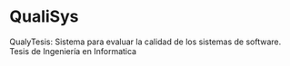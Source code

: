 # QualiSys
QualyTesis:
Sistema para evaluar la calidad de los sistemas de software. Tesis de Ingeniería en Informatica
